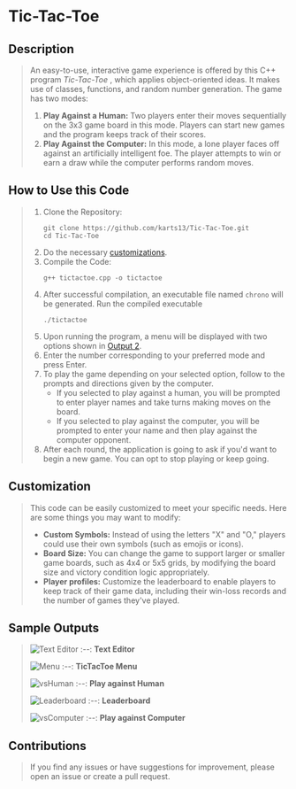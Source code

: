 # Tic-Tac-Toe

## Description
> An easy-to-use, interactive game experience is offered by this C++ program *Tic-Tac-Toe* , which applies object-oriented ideas. It makes use of classes, functions, and random number generation. The game has two modes:
> 1. **Play Against a Human:** Two players enter their moves sequentially on the 3x3 game board in this mode. Players can start new games and the program keeps track of their scores.
> 2. **Play Against the Computer:** In this mode, a lone player faces off against an artificially intelligent foe. The player attempts to win or earn a draw while the computer performs random moves.

## How to Use this Code
> 1. Clone the Repository:
>    ```
>    git clone https://github.com/karts13/Tic-Tac-Toe.git
>    cd Tic-Tac-Toe
>    ```
> 2. Do the necessary [customizations](https://github.com/karts13/Tic-Tac-Toe/blob/main/README.md#customization).
> 3. Compile the Code:
>    ```
>    g++ tictactoe.cpp -o tictactoe
>    ```
> 4. After successful compilation, an executable file named `chrono` will be generated. Run the compiled executable
>    ```
>    ./tictactoe
>    ```
> 5. Upon running the program, a menu will be displayed with two options shown in [Output 2](https://github.com/karts13/Tic-Tac-Toe/blob/main/README.md#sample-outputs).
> 6. Enter the number corresponding to your preferred mode and press Enter.
> 7. To play the game depending on your selected option, follow to the prompts and directions given by the computer.
>    * If you selected to play against a human, you will be prompted to enter player names and take turns making moves on the board.
>    * If you selected to play against the computer, you will be prompted to enter your name and then play against the computer opponent.
> 8. After each round, the application is going to ask if you'd want to begin a new game. You can opt to stop playing or keep going.


## Customization 
> This code can be easily customized to meet your specific needs. Here are some things you may want to modify:
> * **Custom Symbols:** Instead of using the letters "X" and "O," players could use their own symbols (such as emojis or icons).
> * **Board Size:** You can change the game to support larger or smaller game boards, such as 4x4 or 5x5 grids, by modifying the board size and victory condition logic appropriately.
> * **Player profiles:** Customize the leaderboard to enable players to keep track of their game data, including their win-loss records and the number of games they've played.

## Sample Outputs
> ![Text Editor](https://github.com/karts13/Tic-Tac-Toe/assets/126340629/f4b801da-8d3b-4107-ba51-5462b5bf47c4)
> :--:
> <b>Text Editor</b>
>  
> ![Menu](https://github.com/karts13/Tic-Tac-Toe/assets/126340629/a941c4ee-193b-480a-9667-d8fbb51d7e58)
> :--:
> <b>TicTacToe Menu</b>
> 
> ![vsHuman](https://github.com/karts13/Tic-Tac-Toe/assets/126340629/af60ce65-9153-45b4-b555-9d1c156d6f4c)
> :--:
> <b>Play against Human</b>
> 
> ![Leaderboard](https://github.com/karts13/Tic-Tac-Toe/assets/126340629/f26d28e8-8529-4f27-b8d3-40077a9f839b)
> :--:
> <b>Leaderboard</b>
> 
> ![vsComputer](https://github.com/karts13/Tic-Tac-Toe/assets/126340629/8306f2dc-5cf7-4748-9fdf-0bcc838ff305)
> :--:
> <b>Play against Computer</b>

## Contributions 
> If you find any issues or have suggestions for improvement, please open an issue or create a pull request.

